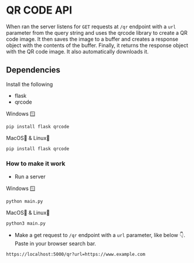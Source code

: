 # QR CODE API

When ran the server listens for `GET` requests at `/qr` endpoint with a `url` parameter from the query string and uses the qrcode library to create a QR code image. It then saves the image to a buffer and creates a response object with the contents of the buffer. Finally, it returns the response object with the QR code image. It also automatically downloads it.


## Dependencies

Install the following
- flask
- qrcode

Windows 🪟
```bash
pip install flask qrcode
```
MacOS🍎 & Linux🐧
```bash
pip install flask qrcode
```

### How to make it work

- Run a server

Windows 🪟
```bash
python main.py
```
MacOS🍎 & Linux🐧
```bash
python3 main.py
```

- Make a get request to `/qr` endpoint with a `url` parameter, like below 👇. Paste in your browser search bar.

```bash
https://localhost:5000/qr?url=https://www.example.com

```